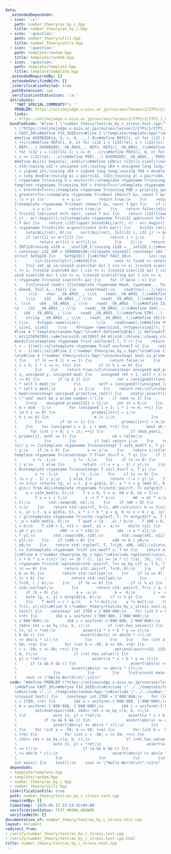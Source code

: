 ```yaml
---
data:
  _extendedDependsOn:
  - icon: ':x:'
    path: number_theory/ax_by_c.hpp
    title: number_theory/ax_by_c.hpp
  - icon: ':question:'
    path: number_theory/utils.hpp
    title: number_theory/utils.hpp
  - icon: ':question:'
    path: template/random.hpp
    title: template/random.hpp
  - icon: ':question:'
    path: template/template.hpp
    title: template/template.hpp
  _extendedRequiredBy: []
  _extendedVerifiedWith: []
  _isVerificationFailed: true
  _pathExtension: cpp
  _verificationStatusIcon: ':x:'
  attributes:
    '*NOT_SPECIAL_COMMENTS*': ''
    PROBLEM: https://onlinejudge.u-aizu.ac.jp/courses/lesson/2/ITP1/1/ITP1_1_A
    links:
    - https://onlinejudge.u-aizu.ac.jp/courses/lesson/2/ITP1/1/ITP1_1_A
  bundledCode: "#line 1 \"number_theory/test/ax_by_c_stress.test.cpp\"\n#define PROBLEM\
    \ \"https://onlinejudge.u-aizu.ac.jp/courses/lesson/2/ITP1/1/ITP1_1_A\"\n#define\
    \ FAST_IO\n#define FIX_SEED\n\n#line 2 \"template/template.hpp\"\n#include <bits/stdc++.h>\n\
    #define OVERRIDE(a, b, c, d, ...) d\n#define REP2(i, n) for (i32 i = 0; i < (i32)(n);\
    \ ++i)\n#define REP3(i, m, n) for (i32 i = (i32)(m); i < (i32)(n); ++i)\n#define\
    \ REP(...) OVERRIDE(__VA_ARGS__, REP3, REP2)(__VA_ARGS__)\n#define PER2(i, n)\
    \ for (i32 i = (i32)(n)-1; i >= 0; --i)\n#define PER3(i, m, n) for (i32 i = (i32)(n)-1;\
    \ i >= (i32)(m); --i)\n#define PER(...) OVERRIDE(__VA_ARGS__, PER3, PER2)(__VA_ARGS__)\n\
    #define ALL(x) begin(x), end(x)\n#define LEN(x) (i32)(x.size())\nusing namespace\
    \ std;\nusing u32 = unsigned int;\nusing u64 = unsigned long long;\nusing i32\
    \ = signed int;\nusing i64 = signed long long;\nusing f64 = double;\nusing f80\
    \ = long double;\nusing pi = pair<i32, i32>;\nusing pl = pair<i64, i64>;\ntemplate\
    \ <typename T>\nusing V = vector<T>;\ntemplate <typename T>\nusing VV = V<V<T>>;\n\
    template <typename T>\nusing VVV = V<V<V<T>>>;\ntemplate <typename T>\nusing VVVV\
    \ = V<V<V<V<T>>>>;\ntemplate <typename T>\nusing PQR = priority_queue<T, V<T>,\
    \ greater<T>>;\ntemplate <typename T>\nbool chmin(T &x, const T &y) {\n    if\
    \ (x > y) {\n        x = y;\n        return true;\n    }\n    return false;\n\
    }\ntemplate <typename T>\nbool chmax(T &x, const T &y) {\n    if (x < y) {\n \
    \       x = y;\n        return true;\n    }\n    return false;\n}\ntemplate <typename\
    \ T>\ni32 lob(const V<T> &arr, const T &v) {\n    return (i32)(lower_bound(ALL(arr),\
    \ v) - arr.begin());\n}\ntemplate <typename T>\ni32 upb(const V<T> &arr, const\
    \ T &v) {\n    return (i32)(upper_bound(ALL(arr), v) - arr.begin());\n}\ntemplate\
    \ <typename T>\nV<i32> argsort(const V<T> &arr) {\n    V<i32> ret(arr.size());\n\
    \    iota(ALL(ret), 0);\n    sort(ALL(ret), [&](i32 i, i32 j) -> bool {\n    \
    \    if (arr[i] == arr[j]) {\n            return i < j;\n        } else {\n  \
    \          return arr[i] < arr[j];\n        }\n    });\n    return ret;\n}\n#ifdef\
    \ INT128\nusing u128 = __uint128_t;\nusing i128 = __int128_t;\n#endif\n[[maybe_unused]]\
    \ constexpr i32 INF = 1000000100;\n[[maybe_unused]] constexpr i64 INF64 = 3000000000000000100;\n\
    struct SetUpIO {\n    SetUpIO() {\n#ifdef FAST_IO\n        ios::sync_with_stdio(false);\n\
    \        cin.tie(nullptr);\n#endif\n        cout << fixed << setprecision(15);\n\
    \    }\n} set_up_io;\nvoid scan(char &x) { cin >> x; }\nvoid scan(u32 &x) { cin\
    \ >> x; }\nvoid scan(u64 &x) { cin >> x; }\nvoid scan(i32 &x) { cin >> x; }\n\
    void scan(i64 &x) { cin >> x; }\nvoid scan(string &x) { cin >> x; }\ntemplate\
    \ <typename T>\nvoid scan(V<T> &x) {\n    for (T &ele : x) {\n        scan(ele);\n\
    \    }\n}\nvoid read() {}\ntemplate <typename Head, typename... Tail>\nvoid read(Head\
    \ &head, Tail &...tail) {\n    scan(head);\n    read(tail...);\n}\n#define CHAR(...)\
    \     \\\n    char __VA_ARGS__; \\\n    read(__VA_ARGS__);\n#define U32(...) \
    \    \\\n    u32 __VA_ARGS__; \\\n    read(__VA_ARGS__);\n#define U64(...)   \
    \  \\\n    u64 __VA_ARGS__; \\\n    read(__VA_ARGS__);\n#define I32(...)     \\\
    \n    i32 __VA_ARGS__; \\\n    read(__VA_ARGS__);\n#define I64(...)     \\\n \
    \   i64 __VA_ARGS__; \\\n    read(__VA_ARGS__);\n#define STR(...)        \\\n\
    \    string __VA_ARGS__; \\\n    read(__VA_ARGS__);\n#define VEC(type, name, size)\
    \ \\\n    V<type> name(size);       \\\n    read(name);\n#define VVEC(type, name,\
    \ size1, size2)    \\\n    VV<type> name(size1, V<type>(size2)); \\\n    read(name);\n\
    #line 4 \"template/random.hpp\"\n\n#if defined(LOCAL) || defined(FIX_SEED)\nstd::mt19937_64\
    \ mt(123456789);\n#else\nstd::mt19937_64 mt(std::chrono::steady_clock::now().time_since_epoch().count());\n\
    #endif\n\ntemplate <typename T>\nT uniform(T l, T r) {\n    return std::uniform_int_distribution<T>(l,\
    \ r - 1)(mt);\n}\ntemplate <typename T>\nT uniform(T n) {\n    return std::uniform_int_distribution<T>(0,\
    \ n - 1)(mt);\n}\n#line 2 \"number_theory/ax_by_c.hpp\"\n\n#line 2 \"number_theory/utils.hpp\"\
    \n\n#line 4 \"number_theory/utils.hpp\"\n\nconstexpr bool is_prime(unsigned n)\
    \ {\n    if (n == 0 || n == 1) {\n        return false;\n    }\n    for (unsigned\
    \ i = 2; i * i <= n; ++i) {\n        if (n % i == 0) {\n            return false;\n\
    \        }\n    }\n    return true;\n}\n\nconstexpr unsigned mod_pow(unsigned\
    \ x, unsigned y, unsigned mod) {\n    unsigned ret = 1, self = x;\n    while (y\
    \ != 0) {\n        if (y & 1) {\n            ret = (unsigned)((unsigned long long)ret\
    \ * self % mod);\n        }\n        self = (unsigned)((unsigned long long)self\
    \ * self % mod);\n        y /= 2;\n    }\n    return ret;\n}\n\ntemplate <unsigned\
    \ mod>\nconstexpr unsigned primitive_root() {\n    static_assert(is_prime(mod),\
    \ \"`mod` must be a prime number.\");\n    if (mod == 2) {\n        return 1;\n\
    \    }\n\n    unsigned primes[32] = {};\n    int it = 0;\n    {\n        unsigned\
    \ m = mod - 1;\n        for (unsigned i = 2; i * i <= m; ++i) {\n            if\
    \ (m % i == 0) {\n                primes[it++] = i;\n                while (m\
    \ % i == 0) {\n                    m /= i;\n                }\n            }\n\
    \        }\n        if (m != 1) {\n            primes[it++] = m;\n        }\n\
    \    }\n    for (unsigned i = 2; i < mod; ++i) {\n        bool ok = true;\n  \
    \      for (int j = 0; j < it; ++j) {\n            if (mod_pow(i, (mod - 1) /\
    \ primes[j], mod) == 1) {\n                ok = false;\n                break;\n\
    \            }\n        }\n        if (ok) return i;\n    }\n    return 0;\n}\n\
    \n// y >= 1\ntemplate <typename T>\nconstexpr T safe_mod(T x, T y) {\n    x %=\
    \ y;\n    if (x < 0) {\n        x += y;\n    }\n    return x;\n}\n\n// y != 0\n\
    template <typename T>\nconstexpr T floor_div(T x, T y) {\n    if (y < 0) {\n \
    \       x *= -1;\n        y *= -1;\n    }\n    if (x >= 0) {\n        return x\
    \ / y;\n    } else {\n        return -((-x + y - 1) / y);\n    }\n}\n\n// y !=\
    \ 0\ntemplate <typename T>\nconstexpr T ceil_div(T x, T y) {\n    if (y < 0) {\n\
    \        x *= -1;\n        y *= -1;\n    }\n    if (x >= 0) {\n        return\
    \ (x + y - 1) / y;\n    } else {\n        return -(-x / y);\n    }\n}\n\n// b\
    \ >= 1\n// returns (g, x) s.t. g = gcd(a, b), a * x = g (mod b), 0 <= x < b /\
    \ g\n// from ACL\ntemplate <typename T>\nstd::pair<T, T> extgcd(T a, T b) {\n\
    \    a = safe_mod(a, b);\n    T s = b, t = a, m0 = 0, m1 = 1;\n    while (t) {\n\
    \        T u = s / t;\n        s -= t * u;\n        m0 -= m1 * u;\n        std::swap(s,\
    \ t);\n        std::swap(m0, m1);\n    }\n    if (m0 < 0) {\n        m0 += b /\
    \ s;\n    }\n    return std::pair<T, T>(s, m0);\n}\n\n// b >= 1\n// returns (g,\
    \ x, y) s.t. g = gcd(a, b), a * x + b * y = g, 0 <= x < b / g, |y| < max(2, |a|\
    \ / g)\ntemplate <typename T>\nstd::tuple<T, T, T> extgcd2(T a, T b) {\n    T\
    \ _a = safe_mod(a, b);\n    T quot = (a - _a) / b;\n    T x00 = 0, x01 = 1, y0\
    \ = b;\n    T x10 = 1, x11 = -quot, y1 = _a;\n    while (y1) {\n        T u =\
    \ y0 / y1;\n        x00 -= u * x10;\n        x01 -= u * x11;\n        y0 -= u\
    \ * y1;\n        std::swap(x00, x10);\n        std::swap(x01, x11);\n        std::swap(y0,\
    \ y1);\n    }\n    if (x00 < 0) {\n        x00 += b / y0;\n        x01 -= a /\
    \ y0;\n    }\n    return std::tuple<T, T, T>(y0, x00, x01);\n}\n\n// gcd(x, m)\
    \ == 1\ntemplate <typename T>\nT inv_mod(T x, T m) {\n    return extgcd(x, m).second;\n\
    }\n#line 4 \"number_theory/ax_by_c.hpp\"\n#include <optional>\n\n// solve a *\
    \ x + b * y = c\n// |x| <= |b * c|, |y| <= |a * c| (|a|, |b|, |c| > 0)\ntemplate\
    \ <typename T>\nstd::optional<std::pair<T, T>> ax_by_c(T a, T b, T c) {\n    if\
    \ (c == 0) {\n        return std::pair<T, T>(0, 0);\n    }\n    if (a == 0 &&\
    \ b == 0) {\n        return std::nullopt;\n    }\n    if (a == 0) {\n        if\
    \ (c % b) {\n            return std::nullopt;\n        }\n        return std::pair<T,\
    \ T>(0, c / b);\n    }\n    if (b == 0) {\n        if (c % a) {\n            return\
    \ std::nullopt;\n        }\n        return std::pair<T, T>(c / a, 0);\n    }\n\
    \    if (b < 0) {\n        a = -a;\n        b = -b;\n        c = -c;\n    }\n\
    \    auto [g, x, y] = extgcd2(a, b);\n    if (c % g) {\n        return std::nullopt;\n\
    \    }\n    T mult = c / g;\n    x *= mult;\n    y *= mult;\n    return std::pair<T,\
    \ T>(x, y);\n}\n#line 8 \"number_theory/test/ax_by_c_stress.test.cpp\"\n\nvoid\
    \ test() {\n    constexpr int ITER = 1'000'000;\n    for (int t = 0; t < ITER;\
    \ ++t) {\n        i64 a = uniform(-1'000'000, 1'000'000);\n        i64 b = uniform(-1'000'000,\
    \ 1'000'000);\n        i64 c = uniform(-1'000'000, 1'000'000);\n        optional<pair<i64,\
    \ i64>> ret = ax_by_c(a, b, c);\n        if (ret.has_value()) {\n            auto\
    \ [x, y] = *ret;\n            assert(a * x + b * y == c);\n            if (a &&\
    \ b && c) {\n                assert(abs(x) <= abs(b * c));\n                assert(abs(y)\
    \ <= abs(a * c));\n            }\n        }\n    }\n    for (int a = -50; a <=\
    \ 50; ++a) {\n        for (int b = -50; b <= 50; ++b) {\n            for (int\
    \ c = -50; c <= 50; ++c) {\n                optional<pair<i32, i32>> ret = ax_by_c(a,\
    \ b, c);\n                if (ret.has_value()) {\n                    auto [x,\
    \ y] = *ret;\n                    assert(a * x + b * y == c);\n              \
    \      if (a && b && c) {\n                        assert(abs(x) <= abs(b * c));\n\
    \                        assert(abs(y) <= abs(a * c));\n                    }\n\
    \                }\n            }\n        }\n    }\n}\n\nint main() {\n    test();\n\
    \    cout << \"Hello World\\n\";\n}\n"
  code: "#define PROBLEM \"https://onlinejudge.u-aizu.ac.jp/courses/lesson/2/ITP1/1/ITP1_1_A\"\
    \n#define FAST_IO\n#define FIX_SEED\n\n#include \"../../template/template.hpp\"\
    \n#include \"../../template/random.hpp\"\n#include \"../../number_theory/ax_by_c.hpp\"\
    \n\nvoid test() {\n    constexpr int ITER = 1'000'000;\n    for (int t = 0; t\
    \ < ITER; ++t) {\n        i64 a = uniform(-1'000'000, 1'000'000);\n        i64\
    \ b = uniform(-1'000'000, 1'000'000);\n        i64 c = uniform(-1'000'000, 1'000'000);\n\
    \        optional<pair<i64, i64>> ret = ax_by_c(a, b, c);\n        if (ret.has_value())\
    \ {\n            auto [x, y] = *ret;\n            assert(a * x + b * y == c);\n\
    \            if (a && b && c) {\n                assert(abs(x) <= abs(b * c));\n\
    \                assert(abs(y) <= abs(a * c));\n            }\n        }\n   \
    \ }\n    for (int a = -50; a <= 50; ++a) {\n        for (int b = -50; b <= 50;\
    \ ++b) {\n            for (int c = -50; c <= 50; ++c) {\n                optional<pair<i32,\
    \ i32>> ret = ax_by_c(a, b, c);\n                if (ret.has_value()) {\n    \
    \                auto [x, y] = *ret;\n                    assert(a * x + b * y\
    \ == c);\n                    if (a && b && c) {\n                        assert(abs(x)\
    \ <= abs(b * c));\n                        assert(abs(y) <= abs(a * c));\n   \
    \                 }\n                }\n            }\n        }\n    }\n}\n\n\
    int main() {\n    test();\n    cout << \"Hello World\\n\";\n}\n"
  dependsOn:
  - template/template.hpp
  - template/random.hpp
  - number_theory/ax_by_c.hpp
  - number_theory/utils.hpp
  isVerificationFile: true
  path: number_theory/test/ax_by_c_stress.test.cpp
  requiredBy: []
  timestamp: '2025-05-17 23:14:32+09:00'
  verificationStatus: TEST_WRONG_ANSWER
  verifiedWith: []
documentation_of: number_theory/test/ax_by_c_stress.test.cpp
layout: document
redirect_from:
- /verify/number_theory/test/ax_by_c_stress.test.cpp
- /verify/number_theory/test/ax_by_c_stress.test.cpp.html
title: number_theory/test/ax_by_c_stress.test.cpp
---
```

